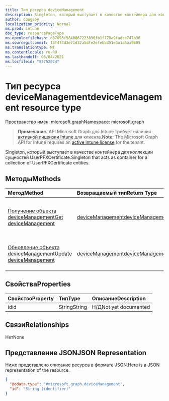 ```yaml
---
title: Тип ресурса deviceManagement
description: Singleton, который выступает в качестве контейнера для коллекции сущностей UserPFXCertificate.
author: dougeby
localization_priority: Normal
ms.prod: intune
doc_type: resourcePageType
ms.openlocfilehash: d87095f5840867223830fb1f778a9fadce747b36
ms.sourcegitcommit: 13f474d3e71d32a5dfe2efebb351e3a1a5aa9685
ms.translationtype: MT
ms.contentlocale: ru-RU
ms.lasthandoff: 06/04/2021
ms.locfileid: "52752024"
---
```

# <a name="devicemanagement-resource-type"></a><span data-ttu-id="d5fb3-103">Тип ресурса deviceManagement</span><span class="sxs-lookup"><span data-stu-id="d5fb3-103">deviceManagement resource type</span></span>

<span data-ttu-id="d5fb3-104">Пространство имен: microsoft.graph</span><span class="sxs-lookup"><span data-stu-id="d5fb3-104">Namespace: microsoft.graph</span></span>

> <span data-ttu-id="d5fb3-105">**Примечание.** API Microsoft Graph для Intune требует наличия [активной лицензии Intune](https://go.microsoft.com/fwlink/?linkid=839381) для клиента.</span><span class="sxs-lookup"><span data-stu-id="d5fb3-105">**Note:** The Microsoft Graph API for Intune requires an [active Intune license](https://go.microsoft.com/fwlink/?linkid=839381) for the tenant.</span></span>

<span data-ttu-id="d5fb3-106">Singleton, который выступает в качестве контейнера для коллекции сущностей UserPFXCertificate.</span><span class="sxs-lookup"><span data-stu-id="d5fb3-106">Singleton that acts as container for a collection of UserPFXCertificate entities.</span></span>

## <a name="methods"></a><span data-ttu-id="d5fb3-107">Методы</span><span class="sxs-lookup"><span data-stu-id="d5fb3-107">Methods</span></span>
|<span data-ttu-id="d5fb3-108">Метод</span><span class="sxs-lookup"><span data-stu-id="d5fb3-108">Method</span></span>|<span data-ttu-id="d5fb3-109">Возвращаемый тип</span><span class="sxs-lookup"><span data-stu-id="d5fb3-109">Return Type</span></span>|<span data-ttu-id="d5fb3-110">Описание</span><span class="sxs-lookup"><span data-stu-id="d5fb3-110">Description</span></span>|
|:---|:---|:---|
|[<span data-ttu-id="d5fb3-111">Получение объекта deviceManagement</span><span class="sxs-lookup"><span data-stu-id="d5fb3-111">Get deviceManagement</span></span>](../api/intune-raimportcerts-devicemanagement-get.md)|[<span data-ttu-id="d5fb3-112">deviceManagement</span><span class="sxs-lookup"><span data-stu-id="d5fb3-112">deviceManagement</span></span>](../resources/intune-raimportcerts-devicemanagement.md)|<span data-ttu-id="d5fb3-113">Чтение свойств и связей объекта [deviceManagement](../resources/intune-raimportcerts-devicemanagement.md).</span><span class="sxs-lookup"><span data-stu-id="d5fb3-113">Read properties and relationships of the [deviceManagement](../resources/intune-raimportcerts-devicemanagement.md) object.</span></span>|
|[<span data-ttu-id="d5fb3-114">Обновление объекта deviceManagement</span><span class="sxs-lookup"><span data-stu-id="d5fb3-114">Update deviceManagement</span></span>](../api/intune-raimportcerts-devicemanagement-update.md)|[<span data-ttu-id="d5fb3-115">deviceManagement</span><span class="sxs-lookup"><span data-stu-id="d5fb3-115">deviceManagement</span></span>](../resources/intune-raimportcerts-devicemanagement.md)|<span data-ttu-id="d5fb3-116">Обновление свойств объекта [deviceManagement](../resources/intune-raimportcerts-devicemanagement.md).</span><span class="sxs-lookup"><span data-stu-id="d5fb3-116">Update the properties of a [deviceManagement](../resources/intune-raimportcerts-devicemanagement.md) object.</span></span>|

## <a name="properties"></a><span data-ttu-id="d5fb3-117">Свойства</span><span class="sxs-lookup"><span data-stu-id="d5fb3-117">Properties</span></span>
|<span data-ttu-id="d5fb3-118">Свойство</span><span class="sxs-lookup"><span data-stu-id="d5fb3-118">Property</span></span>|<span data-ttu-id="d5fb3-119">Тип</span><span class="sxs-lookup"><span data-stu-id="d5fb3-119">Type</span></span>|<span data-ttu-id="d5fb3-120">Описание</span><span class="sxs-lookup"><span data-stu-id="d5fb3-120">Description</span></span>|
|:---|:---|:---|
|<span data-ttu-id="d5fb3-121">id</span><span class="sxs-lookup"><span data-stu-id="d5fb3-121">id</span></span>|<span data-ttu-id="d5fb3-122">String</span><span class="sxs-lookup"><span data-stu-id="d5fb3-122">String</span></span>|<span data-ttu-id="d5fb3-123">Н/Д</span><span class="sxs-lookup"><span data-stu-id="d5fb3-123">Not yet documented</span></span>|

## <a name="relationships"></a><span data-ttu-id="d5fb3-124">Связи</span><span class="sxs-lookup"><span data-stu-id="d5fb3-124">Relationships</span></span>
<span data-ttu-id="d5fb3-125">Нет</span><span class="sxs-lookup"><span data-stu-id="d5fb3-125">None</span></span>

## <a name="json-representation"></a><span data-ttu-id="d5fb3-126">Представление JSON</span><span class="sxs-lookup"><span data-stu-id="d5fb3-126">JSON Representation</span></span>
<span data-ttu-id="d5fb3-127">Ниже представлено описание ресурса в формате JSON.</span><span class="sxs-lookup"><span data-stu-id="d5fb3-127">Here is a JSON representation of the resource.</span></span>
<!-- {
  "blockType": "resource",
  "keyProperty": "id",
  "@odata.type": "microsoft.graph.deviceManagement"
}
-->
``` json
{
  "@odata.type": "#microsoft.graph.deviceManagement",
  "id": "String (identifier)"
}
```




